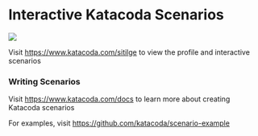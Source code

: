 # Interactive Katacoda Scenarios

[![](http://shields.katacoda.com/katacoda/sitilge/count.svg)](https://www.katacoda.com/sitilge "Get your profile on Katacoda.com")

Visit https://www.katacoda.com/sitilge to view the profile and interactive scenarios

### Writing Scenarios
Visit https://www.katacoda.com/docs to learn more about creating Katacoda scenarios

For examples, visit https://github.com/katacoda/scenario-example

